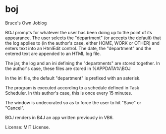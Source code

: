 boj
===

Bruce's Own Joblog

BOJ prompts for whatever the user has been doing up to the point of its appearance. 
The user selects the "department" (or accepts the default) that the log applies to (in the author's case, either
HOME, WORK or OTHER) and enters text into an HtmlEdit control. The date, the "department" 
and the entered text are appended to an HTML log file.
 
The jar, the log and an ini defining the "departments" are stored together. In the 
author's case, these files are stored in %APPDATA%\BOJ

In the ini file, the default "department" is prefixed with an asterisk.

The program is executed according to a schedule defined in Task Scheduler. In this author's 
case, this is once every 15 minutes. 

The window is undecorated so as to force the user to hit "Save" or "Cancel".

BOJ renders in B4J an app written previously in VB6. 

License: MIT License.
